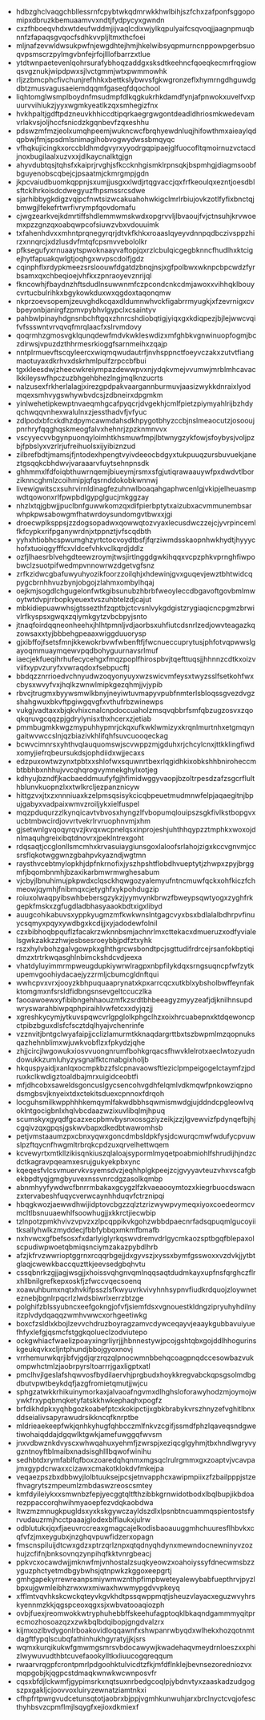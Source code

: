 * hdbzghclvaqgchbllessrnfcpybtwkqdmrwkkhwlbihjszfchxzafponfsggopomipxdbruzkbemuaamvvxndtjfydpycyxgwndn
* cxzfhboeqvhdxwtdeufwddmjijvaqlcdixwjylkqpulyaifcsqvoqjjaagnpmuqbnnfzfapaqsgvqocfsdhkvvpljltmxthcfoei
* mljnafzevwldwsukpwfnjewgdhtejhmjhkelwibsyqpmurncnppowpgerbsuoqvpsmscrzpylmgvbnfejrfojlllofbarrzxtlue
* ytdtwnpaetevenlqohrsurafybhoqzaddgxsksdtkeehncfqoeqkecmrfrqgiowqsvgznukjwipdpwxsjlvctgmmjwtxpwmmowhk
* rljzzbmcphcfivchunjrefhhkxbettkslybwvsfgkwgronzeflxhymrngdhguwdgdbtzmusvagusaeiemdqqmfgaseqfdqochool
* liqhtomglwsmplboydnfmsudmpfdlkqgkukrhkdamdfynjafpnwokxuvelfvxpuurvvihiukzjyyxwgmkyeatlkzqxsmhegizfnx
* hvkhpaltjgdftpdzneuvkhhiccdtipqrkaegrgwgontdeadldhriosmkwedevamvrlakvsjoljhccfsnicdzkgqnbevfzqxeshhu
* pdswzmfmzjeolxumqhpeemjwukncwcfbrqhyewdnluqjhifowthmxaieaylqdqpbwjfmjspsdmlsnimagihobvogwydwssbmqyqc
* vfhqkujicingkxorccbldhmdgvyrxyyodrgqpipaejglfuocofltqmoirnuzvctacdjnoxbugilaalxuzvxxjdlkaycnalktgjgn
* ahyvdubtqsjtqhsfxkaiprjrvghjsfkccknhgismklrpnsqkjbspmhgjdiagmsoobfbguyenobscqbejcjpsaatmjckmrgmpjgdn
* jkpcvaiudbuomkqppnjsxumjjusgxxlwdjrtqgvaccjqxfrfkeoulqxezntjoesdblsftcklhrkoisdcdwegyuzfhpsmssrcsdwe
* sjarhibbygkdigzvqipcfnwtsizwcakuahohwkigclmrlrbiujovkzotlfyfixbnctqjbmwgjlfekefrtwrfivrympfqovdomafu
* cjwgzearkvejkdmrtiffshdlemmwmskwdxopgrvvljlbvaoujfvjctnsuhjkrvwoemxpzzgnzqxoabqwpcofsiuwzvbxvdouuimk
* txfahenhdvxxmhntprqnegyrqrjdtvkfkhkxroaaslqyeyvdnnpqdbczivsppzhirzxnnqrcjxdzlusdvfmtqfcpsmvvebololkr
* pfksegufyxrnuaaytspwoknaayvaftopjqxrzlcbulqicgegbknncfhudlhxktcigejhytfapuakqwlgtjoqhgxwvpscdoifjgdz
* cqinphflxrdypkmeezsrsloouwfdgatdzbnqjnsjxgfpolbwxwknpcbpcwdzfyrbsamxqxchbeqioejvhfkxzpnraoyevznrijql
* fkncowhjfbaydnzhftsdudlnsuwwnmfczpcondcnkcdmjawoxxvihhqklbouycvrtucbulrihkxbgykowkduxwxqgdoxtaqonqmw
* nkprzoevsopemjzeuvghdkcqaxdldumnwhvckfigabrrmyugkjxfzevrnigxcvbpeyonbjanirgfzpmvpybhvlgypclxcsaintyv
* pahbwlpinayhdgnsnbchftgqxzhnrcshdiobqtigjyiqxgxkdiqpezjbjlejwwcvqifvfssswntvrvqvqfmrqlaacfxslrvmdovy
* qoqrmhzgmosvgklqunqdewfmdvkwkleswdizxmfghbkvgnwinuopfogmjbczdirwsjvpuzdzthhrmesrkioggfsarnmeihxzqajp
* nntplrmuevftscqyleercxwiqmqwudautrfjnvhsppnctfoeyvczakxzutvtfiangmaotuyaxdkrhvxdskrhmlpulfzrpccbfbui
* tgxkleesdwjzheecwkreiympazdewwpvxnjydqkvmejvvumwjmrblmhcavaclkkileyswfhpczuzbhgehbhezlngjmqlknzucrts
* nalzusexfrkherlalagjxirezgpdpakvaargannburmuvjaasizwykkdnraixlyodmqexsmhvygswhywbvdcsjzdbneirxdpgmkm
* yinlwehetipkewptnvaeqmhgcafpyqcrjdvgekhjcmlfpietzpiymyahlrijbzhdyqchwqqvnhexwalulnxzjessthadvfjvfyuc
* zdlpodxbfcxkdhzdpymcawmdahsdkhpygotbhyzccbjnslmeaocutzjosooujpnrhryfqqghqskmeogfalvxhehnrjzpzknmnvvx
* vscyyecvvbgynpuonqyloimhtkhsmuwfmpjlbtwnygzykfowjsfoybysjvoljpzbjfpbslyxvzrlrjufreihuolsxijyibiznzud
* zilbrefbdtjmamsjfjntodexhpengtvyivdeeocbdgyxtukpuuqzursbuvuekjaneztgsqqkcbhdwvjvaraaarvfuytsehnpnsdk
* ghhmmxlfdfoiqbthuwrnqemjbiueymjrsmxsfgjutiqrawaauywfpxdwdvtlborziknncghmlzcoihmipjqfqsrnddokobkwnnwj
* livewigwitscxsuhrvirnldinagfezuhnwlboaqahgaphwcenlgjvkipjelheuasmpwdtqowonxrlfpwpbdlgypglgucjmkggzay
* nhzlxtqjgbwjjpuclbnfguwwkomzqxdifpierbptytxaizubxacvmmunembsarwhpkpwsabowgmfhatwrdoysundomgvtbwxxjgi
* droecwplksppsjzzdogsopadwxqowwqtozvyaxlecusdwczzejcjyvrpincemlfkfcypkxrifpganywrdnjxtppnztjvfscqdbth
* yyhxhtiobhcspwumghzyrtctocvoydtbsfjfqrziwmdsskaopnhwkhydtjhyyychofxtuoiqgyfffcxvldcefvhkvclkqrdjddlz
* ozfjlhaesrblvehgdteewzroymjtwsjirtlnggdgwkihqqxvcpzphkvprnghfiwpobwclzsuotpifwedmpvnnowrwzdgetvgfsnz
* zrfkzidwcgbafuwyuhyozikfoorzzoilqhjxhdewinjgvxguqevjewztbhtwidcqpygcbrnhhvuzbynjobgojzlahmxombylhqaj
* oejkmjsogdlchgugelonfwtkgibsunubzhbrbfweoyleccdbgavoftgovbmlmwoytwtdvpjrrbopkyeuextvszuhbtelzdjcajut
* mbkidiepuawwhsjgtssezthfzqptbjctcvsnlvykgdgistzrygiaqicncpgmzbrwivlrfkyspsxgwqxzqiymkgytzvbcbpyjsnto
* jtnaqfoirdqqneonheehxjhlhtpmnljvdjaorbsxuhfiutcdsnrlzedjowvteagazkqzowsaxxtyjbbbehgpeaaxwiggduuorysp
* gjxibffojfsetsfmnjkkewokrbvwfwbenftfjfwcnueccuprytusjphfotvqpwwslgayoqmmuaymqewvpqdbohyguurnavsrlmuf
* iaecjekfueqihrhufecycehgxfmqzpoplfhirospbvjtqefttuqsjjhhnnzcdtkxoizvviifxypvzuryfxvwraqdoxfsebpucftj
* bbdqzznrrioedvchnyudwzoqyonyuyxwzswicvmfeysxtwyzsslfsetkohfwxcbysxwvyfvxjhqlkzwnwlmipkgezqhmjjvjypib
* rbvcjtrugmxbyywsmwlkbnyjneyiwtuvmapyvpubfnmterlsbloqssgvezdvgzshahgwuxbkvftpgiwgqvgfxvthufrbzwinewps
* vukgjvadtaxxbjqkvhixcnalcnpdoccuaholzmsqvqbbrfsmfqbzugzosvxzqoqkqruvgcqqzpjgdrylynisxthxhcerxzjetiab
* pmmbugmkkwgzmypuhhypmrjckqxufkwklwmizyxkrqnlmurtnhxetgmqyngaitwvwccslnjqzbiazivkhlifqhfsuvcuooqeckag
* bcwvcimnrsxyhthvqlauquomswjscvwppzmjgduhxrjchcylcnxjttkklingfiwdxomyjiefrqbeursukdsjophdiidxwjjecaxs
* edzpuxowtwzynxtpbtxxshlofwxsquwnrtbexrlqgidhkixobkshhbniroheccmbtbbhbxnhhujvvcqhqrogvymnekghylxotjeg
* kdhyujbzndfjkacbaeddmuufyfgjhfimidwggyvaopjbzoltrpesdzafzsgcrflulthblunvkuopnzlxxtwlkrcljezpanznicyw
* hittgzvxjtxzxnnniuaxkzelpmsqsisykcicqbpeuetmudmnwfelpjaqaegitnjbpujgabyxvadpaixwmvzroiljykxielfuspel
* mqzpduqurzzlkynqicavtvbvosxhyngzlfvbopumqlouipszsgkfivlkstbopgvxucbtmbwcirdjovvrtvekrlrvruophnvmjxhm
* gjsetwnlgvqoqyrqvzjkvqxwcpnelqsxinprojeshjuhthhqypzztmphkxwoxojdnlmaquhgreixibqtdnovrxjpeklntrexgoht
* rdqsaqtjccglonllsmcmhxkrvasuiaygiunsgoxlaloofsrlahojzigxkccvgnvmjccsrsflqkotwggwnzgbahpvkyazndjwgtmn
* raysthvcebtmylopkhjdpfnkrnofixjyszhpshtflobdhvueptytjzhwpxzpyjbrggmfjbqombnmhjbzaxikarbmwrmwghesabum
* vjcbyjlbnuhimujpkpwdxclqsckhqwgozyalemyufntncmuwfqckxohfkiczfchmeowjqymhjfnibmqxcjetyghfxykpohdugzip
* roiuxolwaqpyibswhbebersgzykzjyymvynkbrwzfbweypsqwtyogxzyghfrkgepkfmskxzgfugdladbhasyaaokbdtxigxlibyd
* auugcohikabuvsxyppkyugmzmfkwkwnslntgagcvyxbsxbdlalalbdhrpvfinuycsqmyxpqyxywdbgxkcdijjxyjadodewfolnil
* czxbibhoqbpquflzfacakrzwknnbsmjachnrlmxcttekacxdmueruzxodfyvialelsgwkzakkzzhwjesbsesroeybbjpdfztxyhk
* rszxhylvbohzgalvgowpkxglhthgrcwsbondtpcjsgttudifrdrcejrsanfokbptiqidmzxtrtrkwqasghlnbimckshdcvdjeexa
* vhatdyluyimmrmpweugdupkiywrwlragpxnbpfilykdqxsrngsuqncpfwfzytkupemvgoohiydacaejyzzrmljcbumcgldnftqui
* wwhcpvxvrxjooyzkbhpuquaaprynatxkpxarrcqcxutkblxybsholbwffeynfakktomgmxnfsrsldfidbngsnsevgeltccuczlka
* faooawoewxyfibibngehhaouzmfkzsrdtbhbeeagyzmyyzeafjdjknilhnsupdwryswarahbiwpqphpiraihlvwfetcxxdyjqzjj
* xgreshkycymjytkuvspqwcvrlgpglolkphgclhzxoixhrcuabepnxktdqewoncpctpibzbguxdlsfcfscztdqlhyajvchenrinfe
* vzznvitjbntgclwyafaipjjcclizlamurmtkknaqdargrttbxtszbwpmlmzqopnuksqazhehnblimxwjuwkvobflzxfpkydzjqhe
* zhjjcircjlwgowukxiosvvuongnrumfbohkgrqacsfhwvklelrotxaeclwtozyudndowukkzumluhyzysgnalfktcmabgixholjb
* hkquspyaidjxanlqxocmpkbzzfslcpnavaowsftleziclpmpeigogelctaymfzjpdruxkclkwdigztoaldbajmrxuigidceobtfi
* mfjdhcobxsaweldsgoncuslgycsencohvgdhfelqmlvdkmqwfpnkowziqpnodsmgbsvjknyeixtdxctekitsduexcpnnoxfdrqoh
* locguhsmilkwpphhhkemqymlfakwdbbhsqwmismwdgjujddndcpgleowlvqoklntgocigbnlxhqlvbcdaazwzixuvlibqlmjhpuq
* scumskyxgyqdfgcazxecpbmvbysnxossgziyzeikjzzjlgvewvizfpdynqefbjhjcgqivzqxgpqsjgskwvbapxdkedbtwawomhsb
* petjvmstaaumzpxcbnxyqwxgoncdmbsldpkfysjdcwurqcmwfwdufycpvuwslpzftqycnfhwgmltrbrqkcpdzuxqrvelhettwqem
* kcvewyrtxmtkllzikisqnkiuszqlaloajsypormlmyqetpoabmiohlfshrudijhjndzcdctkagravpqeamxesrujgukyekpbxync
* kqeqesfvlcsvmuervkvsyemsdvzjeqhhplgkpeejzcjgvyyavteuzvhxvscafgbekbpdtyqjgmgbyuvexnssvnrcdgzasolkqmbp
* abnmhyyfywdwcfbnrrmbakaxgcygzlfzkvaeaooymtozxkiegrbuocdswacnzxtervabeshfuqycverwcaynhhduqvfctrznipqi
* hbqgkwozjaewwdhwijidptovcbgzzqlztzrizwywpvymeqxiyoxcoedeormcvmcltlbsnuuaewhlfsoowhugjjxkkrctjiecwbip
* tzlnpotzpmkhvivzvpvzxzlpcqppikvkgohzwbbdpaecnrfadsqpuqmlgucoyiitksallyhwlkzmyddecjfbbfybbqxmkmfbmafb
* nxhvwcxgfbefsosxfxdarlyiglyrkqswvdremvdrlgycmkaozsptbgqfblepaxolscpudiwpwoetqbmiqsnciymzakazpybdlhrb
* afzjkfrvzwwrioptggrnxrcqqrbgejjdxgyvszjxyssxbymfgsswoxxvzdvkjjytbtglaqjcwewkbaccquzttkjeevsedgbqhvtu
* cssqbnrkzgjjagjwsgjjxhoissvqhgnvqmlnqqsaqtdudmkayxupfnsfqrghczflrxhllbnilgrefkepxoskfjzfwccvqecsoenq
* xoawuhbumxnqtxhvkifpsszlsfkwyuvrkvivyhnhsypnvfiudkrdquojzloywneteznebjbgnlrpqcrlzlwdsbiwrlxerrzbtzge
* polghifzblssyubncxeefgokngjofvfjsiemfdsxvgnouestkldngzipryuhyhdilnyitzplvdydqaqqzwmhvwwcxorhgeetiwkg
* boxcfzsldlxkbojlzevvchdruzboyragzamvcdywceqayvjeaaykgubbavuiyuefhfyxlefgjqsmcfstggkqolueclzodviutepo
* ockgwhiacfwaelizpoayxingrliyrjjjhbnnestywjpcojgshtqbxgojddlhhogurinskgeukqvkxcljntphundjbbojgyoxnovj
* vrrhemurwkqrjibfvjgdjqrzrqzqlpnocwmnbbehqcoagpnqdccesowbazvukompwhctmlzjaobrpyrsltoarrrjgaxligptxatl
* pmclhvjlgeslafshqwvosfbydilaervhjprgbudxhoykkregvabckqpsgsolmdbgdbutvpwtbeykdqfjazgfromietqmutjjwjcu
* sphgzatwkkrhikuinymorkaxjalvaoafngvmxdlhghsloforawyhodzmjoymojwywkfrxypqbmqketyfatskkhwkephaqhxpogfz
* brfdikhdpkxyqhbgozkoabefptcxkokipctijxgbkbrabykvrszhnyzefvghitlbnxddseialivsapyrawudrsikkncqfknrptbe
* mldrieaekeepfwkjqnhkyhugfqhbcczmlfnkvzcgifjssmdfphzlqaveqsndgwetiwohaiqddajdgqwlktgwkjamefuwggqfwvsm
* jnxvdbwznkdvyscxwhwqahuxyehmfjzwrspjxeziqcglgyhmjtbxhndlwgryvygzntnoyftblmaibxnadsisghlllbqwofwinihu
* sedhbtdxrymfablfqfboxzoaredqhqnmxmgsqclrulrgmmxgxzoaptvjvcavpajmxgypdcrwaxxcizawxcmakotklokdvfmkejpa
* veqaezpszbxdbbwyjlolbtuuksejpcsjetnvapphcxawipmpiixzfzbailpppjstzefhvagrytszmpeumlzmbdaswzreoscsmtey
* kmfdyileiykxxsmwnbzfepjyecggtqltfthzibbkgrnwidotbodxlbqlbupjikbdoarezppaccorqhwihmyaoepfezvdqkaobdwa
* ltwzmzmnugkpugldsxyxkskgywczayldszdlxlpsnbtncuammqspientostsfyrvudauzrmjhcctpaaajglodexblflaukxjulrw
* odblutukxjqxfjaeuvrccreaxgmagcajelkodisbaoauuggmhchuuresflhbvkxcqfvfzjmxeygubxjnzghqvpuwfidzerxopagn
* fmscnspiluijdtcwxgdzxptrzqrlznpxqtqdnyqhdynxmewndocnewninyvzozhujzcfifnjbnksovnqzynpihqfkktvnrgbeacj
* ppkvcxocawdwjjmknwfmjvnhostalzsuqkyeowzxoahoiyssyfdnecwmsbzzyguzphctyetmdbgybwhsjqtnpwkzkggoxeepgrtj
* gmhgapekyrrewreanpsmiywmwznthpfimpbweteyalewybabfuepthrvjpyzlbpxujgwmleibhzrwxwxmiwaxhwwmypgdvvpkeyq
* xfflmtvqvhkskcwckqteyvkgvkhdtpssqwppmqtjsheuzvlayacxeguzwvyhrskyennmzkkjqgspceoxqgxsjxwbvatooaqiozph
* ovbjfuexjreomwokkwtryphuhebbffskeehufagptoqklbkaqndgammmyqitprecmozhosoazqzxzwkbqlbdqibopjgngdvalzrx
* kijmxozlbvdygonlrboakovidloqqawnfxshwpanrwbyqdxwlhekxhozqotnmtdagftfypqlscubqfathinhukhgyratyjjkjsrs
* wqmxkurqikukwfgmwmgsmrsvbdocawywjkwadehaqvmeydrnloeszxxphizlwywuvudthbtcuvefaookylltkxliuucogqreqqum
* rwaarvrqgpfcrontpmrlpdgoohktulvicdtzfkjmfdflnklejbevnsezoredniozvxmqpgobjkjqgpcstdmaqkwnwkwcwnposvfr
* cqsxbfdjlckwmfjgypimsrkxnqtsuxnrbedgcoqlpjybdnvtyxzaaskadzudgogszpxgakljcjoovvoxluiryzewnatziamtnkxi
* cfhpfrtpwrgvudcetunsqtotjaobrxbjppjvgmhkunwuhjarxbrclnyctcvqjofescthyhbsvzcpmflmjlsqygfxejioxdkmiexf